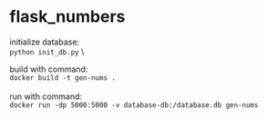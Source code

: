 # flask_numbers

initialize database: \
`python init_db.py` \

build with command: \
`docker build -t gen-nums .` \
\
run with command:  \
`docker run -dp 5000:5000 -v database-db:/database.db gen-nums`
